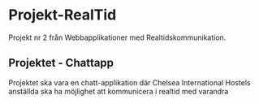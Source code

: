 # Projekt-RealTid
Projekt nr 2 från Webbapplikationer med Realtidskommunikation.

## Projektet - Chattapp
Projektet ska vara en chatt-applikation där Chelsea International Hostels anställda ska ha möjlighet att kommunicera i realtid med varandra
